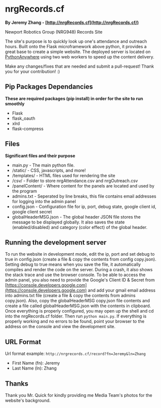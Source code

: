# nrgRecords.cf

**By Jeremy Zhang - [http://nrgRecords.cf](http://nrgRecords.cf/)**

Newport Robotics Group (NRG948) Records Site

The site's purpose is to quickly look up one's attendance and outreach hours. Built onto the Flask microframework above python, it provides a great base to create a simple website. The deployed server is located on [PythonAnywhere](http://pythonanywhere.com/) using two web workers to speed up the content delivery.

Make any changes/fixes that are needed and submit a pull-request! Thank you for your contribution! :)

## Pip Packages Dependancies

**These are required packages (pip install) in order for the site to run smoothly**
* Flask
* flask_oauth
* xlrd
* flask-compress

## Files

**Significant files and their purpose**

* main.py - The main python file.
* /static/ - CSS, javascripts, and more!
* /templates/ - HTML files used for rendering the site
* /csv/ - Folder to store nrgAttendance.csv and nrgOutreach.csv
* /panelContent/ - Where content for the panels are located and used by the program
* admins.txt - Seperated by line breaks, this file contains email addresses for logging into the admin panel
* config.json - Configuration file for ip, port, debug state, google client id, google client secret
* globalHeaderMSG.json - The global header JSON file stores the message to be displayed globally. It also saves the state (enabled/disabled) and category (color effect) of the global header.

## Running the development server

To run the website in development mode, edit the ip, port and set debug to true in config.json (create a file & copy the contents from config copy.json). Setting debug to true means when you save the file, it automatically compiles and render the code on the server. During a crash, it also shows the stack trace and use the browser console. To be able to access the admin panel, you also need to provide the Google's Client ID & Secret from [https://console.developers.google.com](https://console.developers.google.com) and add your gmail email address into admins.txt file (create a file & copy the contents from admins copy.json). Also, copy the globalHeaderMSG copy.json file contents and create a file called globalHeaderMSG.json with the contents in clipboard. Once everything is properly configured, you may open up the shell and cd into the nrgRecords.cf folder. Then run `python main.py`. If everything is properly working and no errors to be found, point your browser to the address on the console and view the development site.

## URL Format

Url format example: `http://nrgrecords.cf/record?fn=Jeremy&ln=Zhang`

* First Name (fn): Jeremy
* Last Name (ln): Zhang

## Thanks

Thank you Mr. Quick for kindly providing me Media Team's photos for the website's background.
